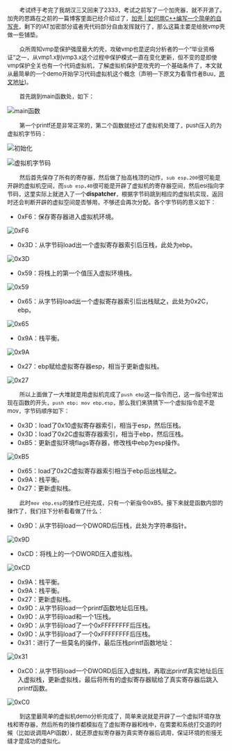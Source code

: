 &emsp;&emsp;<font size=2>考试终于考完了我胡汉三又回来了2333，考试之前写了一个加壳器，就不开源了。加壳的思路在之前的一篇博客里面已经介绍过了，[加壳 | 如何用C++编写一个简单的自写壳](https://fanda.cloud/archives/110)，剩下的IAT加密部分或者壳代码部分自由发挥就行了，那么这篇主要是给脱vmp壳做一些铺垫。</font></br>

&emsp;&emsp;<font size=2>众所周知vmp是保护强度最大的壳，攻破vmp也是逆向分析者的一个“毕业资格证”之一，从vmp1.x到vmp3.x这个过程中保护模式一直在变化更新，但不变的是即使vmp保护全关也有一个代码虚拟机，了解虚拟机保护是攻壳的一个基础条件了，本文就从最简单的一个demo开始学习代码虚拟机这个概念（声明一下原文为看雪作者Buu，[原文地址](https://bbs.pediy.com/thread-251409.htm))。</font></br>

&emsp;&emsp;<font size=2>首先跳到main函数处，如下：</font></br>

![main函数](https://raw.githubusercontent.com/fangdada/ctf/master/how2reverse/%E8%99%9A%E6%8B%9F%E6%9C%BA/screenshot/main.png)

&emsp;&emsp;<font size=2>第一个printf还是非常正常的，第二个函数就经过了虚拟机处理了，push压入的为虚拟机字节码：</font></br>

![初始化](https://raw.githubusercontent.com/fangdada/ctf/master/how2reverse/%E8%99%9A%E6%8B%9F%E6%9C%BA/screenshot/%E5%88%9D%E5%A7%8B%E5%8C%96.png)

![虚拟机字节码](https://raw.githubusercontent.com/fangdada/ctf/master/how2reverse/%E8%99%9A%E6%8B%9F%E6%9C%BA/screenshot/%E5%AD%97%E8%8A%82%E7%A0%81.png)

&emsp;&emsp;<font size=2>然后首先保存了所有的寄存器，然后做了抬高栈顶的动作，`sub esp,200`很可能是开辟的虚拟机空间，而`sub esp,40`很可能是开辟了虚拟机的寄存器空间，然后esi指向字节码，这里实际上就进入了一个**dispatcher**，根据字节码跳到相应的虚拟机实现，返回时还会判断开辟的虚拟空间是否够用，不够还会再次分配。各个字节码的意义如下：</font></br>

- 0xF6：保存寄存器进入虚拟机环境。

![0xF6](https://raw.githubusercontent.com/fangdada/ctf/master/how2reverse/%E8%99%9A%E6%8B%9F%E6%9C%BA/screenshot/0xF6.png)

- 0x3D：从字节码load出一个虚拟寄存器索引后压栈，此处为ebp。

![0x3D](https://raw.githubusercontent.com/fangdada/ctf/master/how2reverse/%E8%99%9A%E6%8B%9F%E6%9C%BA/screenshot/0x3D.png)

- 0x59：将栈上的第一个值压入虚拟环境栈。

![0x59](https://raw.githubusercontent.com/fangdada/ctf/master/how2reverse/%E8%99%9A%E6%8B%9F%E6%9C%BA/screenshot/0x59.png)

- 0x65：从字节码load出一个虚拟寄存器索引后出栈赋之，此处为0x2C，ebp。

![0x65](https://raw.githubusercontent.com/fangdada/ctf/master/how2reverse/%E8%99%9A%E6%8B%9F%E6%9C%BA/screenshot/0x65.png)

- 0x9A：栈平衡。

![0x9A](https://raw.githubusercontent.com/fangdada/ctf/master/how2reverse/%E8%99%9A%E6%8B%9F%E6%9C%BA/screenshot/0x9A.png)

- 0x27：ebp赋给虚拟寄存器esp，相当于更新虚拟栈。

![0x27](https://raw.githubusercontent.com/fangdada/ctf/master/how2reverse/%E8%99%9A%E6%8B%9F%E6%9C%BA/screenshot/0x27.png)

&emsp;&emsp;<font size=2>所以上面做了一大堆就是用虚拟机完成了`push ebp`这一指令而已，这一指令经常出现在函数的开头，`push ebp; mov ebp,esp`，那么我们来猜猜下一个虚拟指令是不是mov，字节码顺序如下：</font></br>

- 0x3D：load了0x10虚拟寄存器索引，相当于esp，然后压栈。
- 0x3D：load了0x2C虚拟寄存器索引，相当于ebp，然后压栈。
- 0xB5：更新虚拟环境flags寄存器，修改栈中ebp为esp操作。

![0xB5](https://raw.githubusercontent.com/fangdada/ctf/master/how2reverse/%E8%99%9A%E6%8B%9F%E6%9C%BA/screenshot/0xB5.png)

- 0x65：load了0x2C虚拟寄存器索引相当于ebp后出栈赋之。
- 0x9A：栈平衡。
- 0x27：更新虚拟栈。

&emsp;&emsp;<font size=2>此时`mov ebp,esp`的操作已经完成，只有一个新指令0xB5。接下来就是函数内部的操作了，我们往下分析看看做了什么：</font></br>

- 0x9D：从字节码load一个DWORD后压栈，此处为字符串指针。

![0x9D](https://raw.githubusercontent.com/fangdada/ctf/master/how2reverse/%E8%99%9A%E6%8B%9F%E6%9C%BA/screenshot/0x9D.png)

- 0xCD：将栈上的一个DWORD压入虚拟栈。

![0xCD](https://raw.githubusercontent.com/fangdada/ctf/master/how2reverse/%E8%99%9A%E6%8B%9F%E6%9C%BA/screenshot/0xCD.png)

- 0x9A：栈平衡。
- 0x9A：栈平衡。
- 0x27：更新虚拟栈。
- 0x9D：从字节码load一个printf函数地址后压栈。
- 0x9D：从字节码load和一个1压栈。
- 0x9D：从字节码load了一个0xFFFFFFFF后压栈。
- 0x9D：从字节码load了一个0xFFFFFFFF后压栈。
- 0x31：进行了一些莫名的操作，最后压栈printf函数地址：

![0x31](https://raw.githubusercontent.com/fangdada/ctf/master/how2reverse/%E8%99%9A%E6%8B%9F%E6%9C%BA/screenshot/0x31.png)

- 0xC0：从字节码load一个DWORD后压入虚拟栈，再取出printf真实地址后压入虚拟栈，更新虚拟栈，最后将所有的虚拟寄存器赋给了真实寄存器后跳入printf函数。

![0xC0](https://raw.githubusercontent.com/fangdada/ctf/master/how2reverse/%E8%99%9A%E6%8B%9F%E6%9C%BA/screenshot/0xC0.png)

&emsp;&emsp;<font size=2>到这里最简单的虚拟机demo分析完成了，简单来说就是开辟了一个虚拟环境存放栈和寄存器，然后所有的操作都模拟在了虚拟寄存器和栈中，在需要和系统打交道的时候（比如说调用API函数），就还原虚拟寄存器为真实寄存器后调用，保证环境的衔接无缝才是成功的虚拟化。</font></br>
